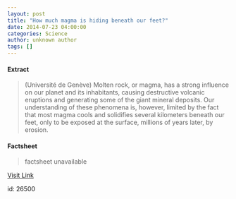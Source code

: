 ```yaml
---
layout: post
title: "How much magma is hiding beneath our feet?"
date: 2014-07-23 04:00:00
categories: Science
author: unknown author
tags: []
---
```



#### Extract
>(Université de Genève) Molten rock, or magma, has a strong influence on our planet and its inhabitants, causing destructive volcanic eruptions and generating some of the giant mineral deposits. Our understanding of these phenomena is, however, limited by the fact that most magma cools and solidifies several kilometers beneath our feet, only to be exposed at the surface, millions of years later, by erosion.

#### Factsheet
>factsheet unavailable

[Visit Link](http://www.eurekalert.org/pub_releases/2014-07/udg-hmm071714.php)

id:   26500
